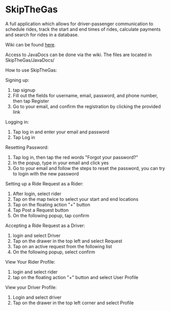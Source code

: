 # SkipTheGas
A full application which allows for driver-passenger communication to schedule rides, track the start and end times of rides, calculate payments and search for rides in a database.

Wiki can be found [here](https://github.com/CMPUT301W20T13/SkipTheGas/wiki).

Access to JavaDocs can be done via the wiki. The files are located in SkipTheGas/JavaDocs/

How to use SkipTheGas:

Signing up:
1. tap signup
2. Fill out the fields for username, email, password, and phone number, then tap Register
3. Go to your email, and confirm the registration by clicking the provided link

Logging in:
1. Tap log in and enter your email and password
2. Tap Log in

Resetting Password:
1. Tap log in, then tap the red words "Forgot your password?"
2. In the popup, type in your email and click yes
3. Go to your email and follow the steps to reset the password, you can try to login with the new password

Setting up a Ride Request as a Rider:
1. After login, select rider
2. Tap on the map twice to select your start and end locations
3. Tap on the floating action "+" button
3. Tap Post a Request button
4. On the following popup, tap confirm

Accepting a Ride Request as a Driver:
1. login and select Driver
2. Tap on the drawer in the top left and select Request
3. Tap on an active request from the following list
4. On the following popup, select confirm

View Your Rider Profile:
1. login and select rider
2. tap on the floating action "+" button and select User Profile

View your Driver Profile:
1. Login and select driver
2. Tap on the drawer in the top left corner and select Profile
